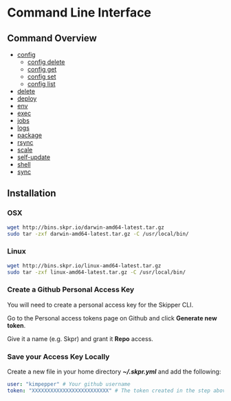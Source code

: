 # Command Line Interface

## Command Overview

* [config](commands/config.html)
    * [config delete](commands/config.md#delete)
    * [config get](commands/config.md#get)
    * [config set](commands/config.md#set)
    * [config list](commands/config.md#list)
* [delete](commands/delete.md)
* [deploy](commands/deploy.md)
* [env](commands/env.md)
* [exec](commands/exec.md)
* [jobs](commands/jobs.md)
* [logs](commands/logs.md)
* [package](commands/package.md)
* [rsync](commands/rsync.md)
* [scale](commands/scale.md)
* [self-update](commands/self-update.md)
* [shell](commands/shell.md)
* [sync](commands/sync.md)

## Installation

### OSX

```bash
wget http://bins.skpr.io/darwin-amd64-latest.tar.gz
sudo tar -zxf darwin-amd64-latest.tar.gz -C /usr/local/bin/
```

### Linux

```bash
wget http://bins.skpr.io/linux-amd64-latest.tar.gz
sudo tar -zxf linux-amd64-latest.tar.gz -C /usr/local/bin/
```

### Create a Github Personal Access Key

You will need to create a personal access key for the Skipper CLI.

Go to the Personal access tokens page on Github and click **Generate new token**.

Give it a name (e.g. Skpr) and grant it **Repo** access.

### Save your Access Key Locally

Create a new file in your home directory ***~/.skpr.yml*** and add the following:

```yaml
user: "kimpepper" # Your github username
token: "XXXXXXXXXXXXXXXXXXXXXXXXX" # The token created in the step above.
```
